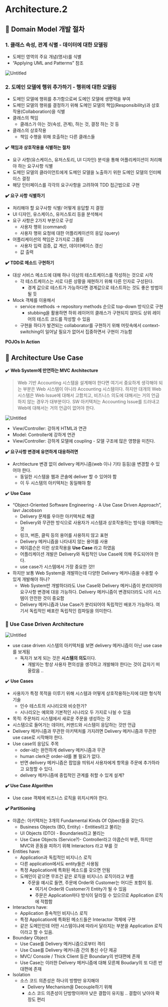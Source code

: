 # Architecture.2

## 📌 Domain Model 개발 절차

### 1. 클래스 속성, 관계 식별 - 데이터에 대한 모델링

- 도메인 영역의 주요 개념(명사)를 식별
- “Applying UML and Patterms” 참조

![Untitled](https://s3-us-west-2.amazonaws.com/secure.notion-static.com/08cf4597-119d-4970-b77c-ada94fd2e78d/Untitled.png)

### 2. 도메인 모델에 행위 추가하기 - 행위에 대한 모델링

- 도메인 모델에 행위를 추가함으로써 도메인 모델에 생명력을 부여
- 도메인 모델의 행위를 결정하기 위해 도메인 모델의 책임(Responsibility)과 상호작용(Collaboration)을 식별
- 클래스의 책임
  - 클래스가 아는 것(속성, 관계), 하는 것, 결정 하는 것 등
- 클래스의 상호작용
  - 책임 수행을 위해 호출하는 다른 클래스들

✔️ **책임과 상호작용을 식별하는 절차**

- 요구 사항(유스케이스, 유저스토리, UI 디자인) 분석을 통해 어플리케이션이 처리해야 하는 요구사항 식별
- 도메인 모델의 클라이언트에게 도메인 모델을 노출하기 위한 도메인 모델의 인터페이스 결정
- 해당 인터페이스를 각각의 요구사항을 고려하여 TDD 접근법으로 구현

**✔️ 요구 사항 식별하기**

- 처리해야 할 요구사항 식별/ 어떻게 응답할 지 결정
- UI 디자인, 유스케이스, 유저스토리 등을 분석해서
- 요구 사항은 2가지 부분으로 구성
  - 사용자 행위 (command)
  - 사용자 행위 요청에 대한 어플리케이션의 응답 (query)
- 어플리케이션의 책임은 2가지로 그룹핑
  - 사용자 입력 검증, 값 계산, 데이터베이스 갱신
  - 값 출력

**✔️ TDD로 메소드 구현하기**

- 대상 서비스 메소드에 대해 하나 이상의 테스트케이스를 작성하는 것으로 시작
  - 각 테스트케이스는 서로 다른 상황을 재현하기 위해 다른 인자로 구성된다.
    - 경계 값으로 테스트가 가능하다면 경계값으로 테스트하는 것도 좋은 방법이 될 듯
- Mock 객체를 이용해서
  - service methods → repository methods 순으로 top-down 방식으로 구현
    - stubbing을 활용하면 하위 레이어의 클래스가 구현되지 않아도 상위 레이어의 테스트 코드를 작성할 수 있음
  - 구현을 하다가 발견되는 collaborator를 구현하기 위해 머릿속에서 context-switching이 일어날 필요가 없어서 집중하면서 구현이 가능함

**POJOs In Action**

## 📌 Architecture Use Case

✔️ **Web System에 만연하는 MVC Architecture**

> Web 기반 Accounting 시스템을 설계해야 한다면 여기서 중요하게 생각해야 되는 부분은 Web 시스템이 아니라 Accounting 시스템이다. 하지만 대개의 Web 시스템은 Web Issue에 대해서 고함치고, 비즈니스 의도에 대해서는 거의 언급하지 않는 경우가 대부분이다. SW 아키텍처는 Accounting Issue를 드러내고 Web에 대해서는 거의 언급이 없어야 한다.
>

![Untitled](https://s3-us-west-2.amazonaws.com/secure.notion-static.com/f32fd744-bbdb-4a33-8ff1-3e8272a2190d/Untitled.png)

- View/Controller: 강하게 HTML과 연관
- Model: Controller에 강하게 연관
- View/Controller: 강하게 모델에 coupling - 모델 구조에 많은 영향을 미친다.

**✔️ 요구사항 변경에 유연하게 대응하려면**

- Archtiecture 변경 없이 delivery 메커니즘(web 이나 기타 등등)을 변경할 수 있어야 한다.
  - 동일한 시스템을 웹과 콘솔에 deliver 할 수 있어야 함
  - 이 두 시스템의 아키텍처는 동일해야 함

✔️ **Use Case**

- “Object-Oriented Software Engineering - A Use Case Driven Approach”, lavr Jacobson
  - Delivery 문제를 우아한 아키텍쳐로 해결
  - Delivery와 무관한 방식으로 사용자가 시스템과 상호작용하는 방식을 이해하는 것
  - 링크, 버튼, 클릭 등의 용어를 사용하지 않고 표현
  - Delivery 메커니즘을 나타내지 않는 용어를 사용
  - 제이콥슨은 이런 상호작용을 **Use Case** 라고 하였음
  - 어플리케이션 개발은 Delivery와 독립적인 Use Case에 의해 주도되어야 한다.
  - use case가 시스템에서 가장 중요한 것!!
- 하지만 보통 Web System을 개발하는데 다양한 Delivery 메커니즘을 수용할 수 있게 개발해야 하나?
  - Web System만 개발하더라도 Use Case와 Delivery 메커니즘이 분리되어야 요구사항 변경에 대응 가능하다.  Delivery 메커니즘이 변경되더라도 나의 시스템이 안전한 것이 중요함
  - Delivery 메커니즘과 Use Case가 분리되어야 독립적인 배포가 가능하다. 여기서 독립적인 배포란 독립적인 컴파일을 의미한다.

### 📌 Use Case Driven Architecture

![Untitled](https://s3-us-west-2.amazonaws.com/secure.notion-static.com/bcdc1281-643d-4773-bcf4-8ae4feb49a86/Untitled.png)

- use case driven 시스템의 아키텍처를 보면 delivery 메커니즘이 아닌 use case를 보게됨
  - 독자가 보게 되는 것은 **시스템의 의도**이다.
    - 개발자는 항상 사용자 편의성을 생각하고 개발해야 한다는 것이 갑자기 떠올랐음 ..

✔️ **Use Cases**

- 사용자가 특정 목적을 이루기 위해 시스템과 어떻게 상호작용하는지에 대한 형식적 기술
  - 인수 테스트의 시나리오와 비슷한가?
  - 시나리오는 예외와 기본적인 시나리오 두 가지로 나뉠 수 있음
- 목적: 주문처리 시스템에서 새로운 주문을 생성하는 것
- 시스템으로 들어가는 데이터, 커맨드와 시스템이 응답하는 것만 언급
- Delivery 메커니즘과 무관한 아키텍처를 가지려면 Delivery 메커니즘과 무관한 use case로 시작해야 한다.
- Use case의 응답도 주목
  - oder-id는 완전하게 delivery 메커니즘과 무관
  - human clerk은 order-id를 볼 필요가 없다.
  - 반면 delivery 메커니즘은 팝업을 띄워서 사용자에게 항목을 주문에 추가하라고 요청할 수 있다.
  - delivery 메커니즘에 중립적인 관계를 취할 수 있게 설계?

**✔️ Use Case Algorithm**

- Use case 객체에 비즈니스 로직을 위치시켜야 한다.

**✔️ Partitioning**

- 야콥슨: 아키텍처는 3개의 Fundamental Kinds Of Ojbect들을 갖는다.
  - Business Objects (BO, Entity) - Entities라고 불리는
  - UI Objects (DTO) - Boundaries라고 불리는
  - Use Case Objects (Service?)- Controller라고 야콥슨이 부른, 하지만 MVC와 혼동을 피하기 위해 Interactors 라고 부를 것
- Entities have:
  - Application과 독립적인 비지니스 로직
  - 다른 application에서도 entity들은 사용됨
  - 특정 Application에 특화된 메소드를 갖으면 안됨
  - 도메인이 같으면 무조건 같은 로직을 비지니스 로직이라고 부름
    - 주문을 예시로 들면, 주문에 Order와 Customer는 어디든 포함이 됨.
      - 여기서 Order와 Customer가 Entity가 될 수 있음
      - 주문은 Application마다 방식이 달라질 수 있으므로 Application 로직에 적합함
- Interactors have:
  - Application 종속적인 비지니스 로직
  - 특정 Application에 특화된 메소드들은 Interactor 객체에 구현
  - 같은 도메인인데 어떤 시스템이냐에 따라서 달라지는 부분을 Application 로직이라고 할 수 있음.
- Boundary Object
  - Use Case를 Delivery 메커니즘으로부터 격리
  - Use Csae를 Delivery 메커니즘 간의 통신 수단 제공
  - MVC/ Console / Thick Client 등은 Boundary의 반대편에 존재
  - Use Case는 이러한 Delivery 메커니즘에 대해 모른체 Boudary의 또 다른 반대편에 존재
- Isolation
  - 소스 코드 의존성은 하나의 방향만 유지해야
    - Delivery Mechanism을 Decouple하기 위해
    - 소스 코드 의존성이 단방향이여야 낮은 결합이 유지됨 .. 결합이 낮아야 확장도 편리